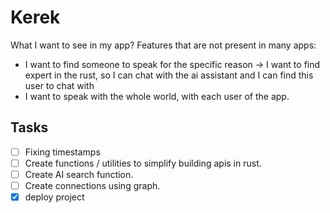 # Kerek

What I want to see in my app? Features that are not present in many apps:

- I want to find someone to speak for the specific reason -> I want to find expert in the rust, so I can chat with the ai assistant and I can find this user to chat with
- I want to speak with the whole world, with each user of the app.

## Tasks

- [ ] Fixing timestamps
- [ ] Create functions / utilities to simplify building apis in rust.
- [ ] Create AI search function.
- [ ] Create connections using graph.
- [x] deploy project
